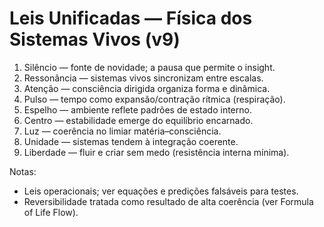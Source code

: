 # Leis Unificadas — Física dos Sistemas Vivos (v9)

1. Silêncio — fonte de novidade; a pausa que permite o insight.
2. Ressonância — sistemas vivos sincronizam entre escalas.
3. Atenção — consciência dirigida organiza forma e dinâmica.
4. Pulso — tempo como expansão/contração rítmica (respiração).
5. Espelho — ambiente reflete padrões de estado interno.
6. Centro — estabilidade emerge do equilíbrio encarnado.
7. Luz — coerência no limiar matéria–consciência.
8. Unidade — sistemas tendem à integração coerente.
9. Liberdade — fluir e criar sem medo (resistência interna mínima).

Notas:
- Leis operacionais; ver equações e predições falsáveis para testes.
- Reversibilidade tratada como resultado de alta coerência (ver Formula of Life Flow).
